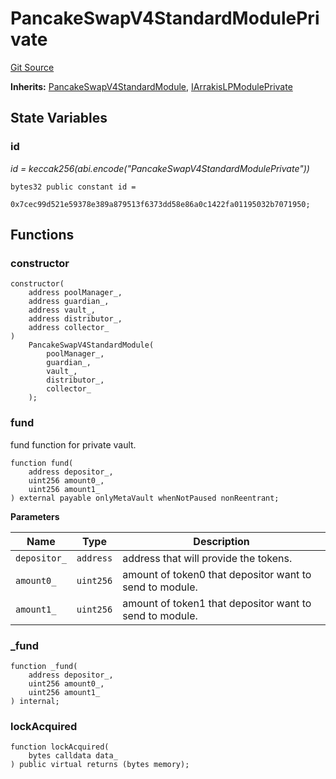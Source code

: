 # PancakeSwapV4StandardModulePrivate
[Git Source](https://github.com/ArrakisFinance/arrakis-modular/blob/main/src/modules/PancakeSwapV4StandardModulePrivate.sol)

**Inherits:**
[PancakeSwapV4StandardModule](/src/abstracts/PancakeSwapV4StandardModule.sol/abstract.PancakeSwapV4StandardModule.md), [IArrakisLPModulePrivate](/src/interfaces/IArrakisLPModulePrivate.sol/interface.IArrakisLPModulePrivate.md)


## State Variables
### id
*id = keccak256(abi.encode("PancakeSwapV4StandardModulePrivate"))*


```solidity
bytes32 public constant id =
    0x7cec99d521e59378e389a879513f6373dd58e86a0c1422fa01195032b7071950;
```


## Functions
### constructor


```solidity
constructor(
    address poolManager_,
    address guardian_,
    address vault_,
    address distributor_,
    address collector_
)
    PancakeSwapV4StandardModule(
        poolManager_,
        guardian_,
        vault_,
        distributor_,
        collector_
    );
```

### fund

fund function for private vault.


```solidity
function fund(
    address depositor_,
    uint256 amount0_,
    uint256 amount1_
) external payable onlyMetaVault whenNotPaused nonReentrant;
```
**Parameters**

|Name|Type|Description|
|----|----|-----------|
|`depositor_`|`address`|address that will provide the tokens.|
|`amount0_`|`uint256`|amount of token0 that depositor want to send to module.|
|`amount1_`|`uint256`|amount of token1 that depositor want to send to module.|


### _fund


```solidity
function _fund(
    address depositor_,
    uint256 amount0_,
    uint256 amount1_
) internal;
```

### lockAcquired


```solidity
function lockAcquired(
    bytes calldata data_
) public virtual returns (bytes memory);
```

